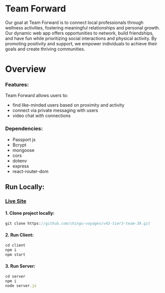 # Team Forward

Our goal at Team Forward is to connect local professionals through wellness activities, fostering meaningful relationships and personal growth. Our dynamic web app offers opportunities to network, build friendships, and have fun while prioritizing social interactions and physical activity. By promoting positivity and support, we empower individuals to achieve their goals and create thriving communities.

# Overview

### Features:

Team Forward allows users to:

- find like-minded users based on proximity and activity
- connect via private messaging with users
- video chat with connections

### Dependencies:

- Passport js
- Bcrypt
- mongoose
- cors
- dotenv
- express
- react-router-dom


## Run Locally:

 ### [Live Site](https://zippy-kangaroo-408751.netlify.app/)
 
#### 1. Clone project locally:
```javascript
git clone https://github.com/chingu-voyages/v43-tier3-team-39.git
```
#### 2. Run Client:
```javascript
cd client
npm i 
npm start
```
#### 3. Run Server:
```javascript
cd server
npm i 
node server.js
```


